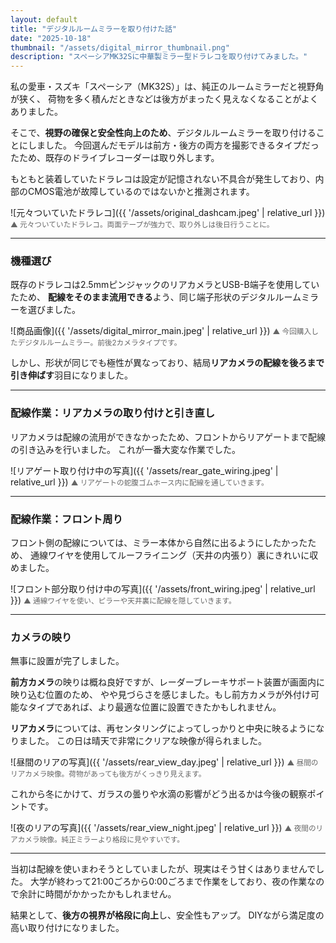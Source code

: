 ```yaml
---
layout: default
title: "デジタルルームミラーを取り付けた話"
date: "2025-10-18"
thumbnail: "/assets/digital_mirror_thumbnail.png"
description: "スペーシアMK32Sに中華製ミラー型ドラレコを取り付けてみました。"
---
```


私の愛車・スズキ「スペーシア（MK32S）」は、純正のルームミラーだと視野角が狭く、
荷物を多く積んだときなどは後方がまったく見えなくなることがよくありました。

そこで、**視野の確保と安全性向上のため**、デジタルルームミラーを取り付けることにしました。
今回選んだモデルは前方・後方の両方を撮影できるタイプだったため、既存のドライブレコーダーは取り外します。

もともと装着していたドラレコは設定が記憶されない不具合が発生しており、内部のCMOS電池が故障しているのではないかと推測されます。

![元々ついていたドラレコ]({{ '/assets/original_dashcam.jpeg' | relative_url }})
<small style="color:#666;">▲ 元々ついていたドラレコ。両面テープが強力で、取り外しは後日行うことに。</small>

---

### 機種選び

既存のドラレコは2.5mmピンジャックのリアカメラとUSB-B端子を使用していたため、
**配線をそのまま流用できる**よう、同じ端子形状のデジタルルームミラーを選びました。

![商品画像]({{ '/assets/digital_mirror_main.jpeg' | relative_url }})
<small style="color:#666;">▲ 今回購入したデジタルルームミラー。前後2カメラタイプです。</small>

しかし、形状が同じでも極性が異なっており、結局**リアカメラの配線を後ろまで引き伸ばす**羽目になりました。

---

### 配線作業：リアカメラの取り付けと引き直し

リアカメラは配線の流用ができなかったため、フロントからリアゲートまで配線の引き込みを行いました。
これが一番大変な作業でした。

![リアゲート取り付け中の写真]({{ '/assets/rear_gate_wiring.jpeg' | relative_url }})
<small style="color:#666;">▲ リアゲートの蛇腹ゴムホース内に配線を通していきます。</small>

---

### 配線作業：フロント周り

フロント側の配線については、ミラー本体から自然に出るようにしたかったため、
通線ワイヤを使用してルーフライニング（天井の内張り）裏にきれいに収めました。

![フロント部分取り付け中の写真]({{ '/assets/front_wiring.jpeg' | relative_url }})
<small style="color:#666;">▲ 通線ワイヤを使い、ピラーや天井裏に配線を隠していきます。</small>

---

### カメラの映り

無事に設置が完了しました。

**前方カメラ**の映りは概ね良好ですが、レーダーブレーキサポート装置が画面内に映り込む位置のため、
やや見づらさを感じました。もし前方カメラが外付け可能なタイプであれば、より最適な位置に設置できたかもしれません。

**リアカメラ**については、再センタリングによってしっかりと中央に映るようになりました。
この日は晴天で非常にクリアな映像が得られました。

![昼間のリアの写真]({{ '/assets/rear_view_day.jpeg' | relative_url }})
<small style="color:#666;">▲ 昼間のリアカメラ映像。荷物があっても後方がくっきり見えます。</small>

これから冬にかけて、ガラスの曇りや水滴の影響がどう出るかは今後の観察ポイントです。

![夜のリアの写真]({{ '/assets/rear_view_night.jpeg' | relative_url }})
<small style="color:#666;">▲ 夜間のリアカメラ映像。純正ミラーより格段に見やすいです。</small>

---

当初は配線を使いまわそうとしていましたが、現実はそう甘くはありませんでした。
大学が終わって21:00ごろから0:00ごろまで作業をしており、夜の作業なので余計に時間がかかったかもしれません。

結果として、**後方の視界が格段に向上**し、安全性もアップ。
DIYながら満足度の高い取り付けになりました。